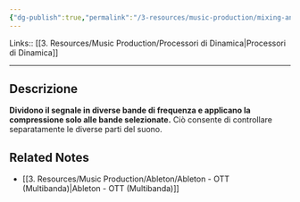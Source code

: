 ```yaml
---
{"dg-publish":true,"permalink":"/3-resources/music-production/mixing-and-mastering/compressore-multibanda/"}
---
```


Links:: [[3. Resources/Music Production/Processori di Dinamica\|Processori di Dinamica]]

---
## Descrizione

**Dividono il segnale in diverse bande di frequenza e applicano la compressione solo alle bande selezionate.** Ciò consente di controllare separatamente le diverse parti del suono.


## Related Notes

- [[3. Resources/Music Production/Ableton/Ableton - OTT (Multibanda)\|Ableton - OTT (Multibanda)]]

